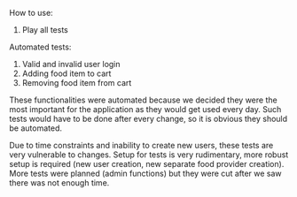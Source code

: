 How to use:
1. Play all tests

Automated tests:
1. Valid and invalid user login
2. Adding food item to cart
3. Removing food item from cart

These functionalities were automated because we decided they were the most important for the application as they would get used every day. 
Such tests would have to be done after every change, so it is obvious they should be automated.

Due to time constraints and inability to create new users, these tests are very vulnerable to changes. Setup for tests is very rudimentary, more robust setup is required (new user creation, new separate food provider creation).
More tests were planned (admin functions) but they were cut after we saw there was not enough time.

